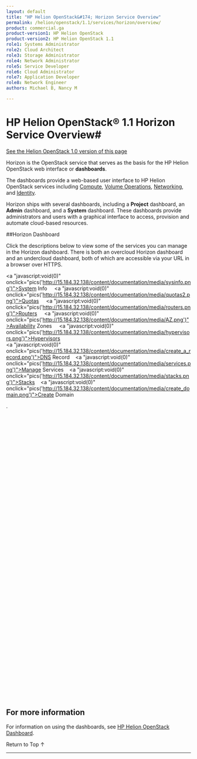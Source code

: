 ```yaml
---
layout: default
title: "HP Helion OpenStack&#174; Horizon Service Overview"
permalink: /helion/openstack/1.1/services/horizon/overview/
product: commercial.ga
product-version1: HP Helion OpenStack
product-version2: HP Helion OpenStack 1.1
role1: Systems Administrator 
role2: Cloud Architect 
role3: Storage Administrator 
role4: Network Administrator 
role5: Service Developer 
role6: Cloud Administrator 
role7: Application Developer 
role8: Network Engineer 
authors: Michael B, Nancy M

---
```

<!--PUBLISHED-->

<script>

function PageRefresh {
onLoad="window.refresh"
}

PageRefresh();

</script>
<script src="http://15.184.32.138/content/documentation/commercial/GA1/horizonpics.js"></script>
<!--
<p style="font-size: small;"> <a href="/helion/openstack/1.1/services/volume/overview/">&#9664; PREV</a> | <a href="/helion/openstack/1.1/services/overview/">&#9650; UP</a> | <a href="/helion/openstack/1.1/services/dns/overview/"> NEXT &#9654</a> </p>
-->
# HP Helion OpenStack&#174; 1.1 Horizon Service Overview#
[See the Helion OpenStack 1.0 version of this page](/helion/openstack/services/horizon/overview/)

Horizon is the OpenStack service that serves as the basis for the HP Helion OpenStack web interface or **dashboards**.

The dashboards provide a web-based user interface to HP Helion OpenStack services including [Compute](/helion/openstack/1.1/services/compute/overview/), [Volume Operations](/helion/openstack/1.1/services/volume/overview/), [Networking](/helion/openstack/1.1/services/networking/overview), and [Identity](/helion/openstack/1.1/services/identity/overview). 

Horizon ships with several dashboards, including a **Project** dashboard, an **Admin** dashboard, and a **System** dashboard. These dashboards provide administrators and users with a graphical interface to access, provision and automate cloud-based resources.

##Horizon Dashboard


Click the descriptions below to view some of the services you can manage in the Horizon dashboard. There is both an overcloud Horizon dashboard and an undercloud dashboard, both of which are accessible via your URL in a browser over HTTPS.
<a name="images"></a>

<a "javascript:void(0)" onclick="pics('http://15.184.32.138/content/documentation/media/sysinfo.png')">System Info</a> &nbsp;&nbsp;&nbsp;
<a "javascript:void(0)" onclick="pics('http://15.184.32.138/content/documentation/media/quotas2.png')">Quotas</a> &nbsp;&nbsp;&nbsp;
<a "javascript:void(0)" onclick="pics('http://15.184.32.138/content/documentation/media/routers.png')">Routers</a> &nbsp;&nbsp;&nbsp; 
<a "javascript:void(0)" onclick="pics('http://15.184.32.138/content/documentation/media/AZ.png')">Availability Zones</a> &nbsp;&nbsp;&nbsp; 
<a "javascript:void(0)" onclick="pics('http://15.184.32.138/content/documentation/media/hypervisors.png')">Hypervisors</a> &nbsp;&nbsp;&nbsp; <br>
<a "javascript:void(0)" onclick="pics('http://15.184.32.138/content/documentation/media/create_a_record.png')">DNS Record</a> &nbsp;&nbsp; 
<a "javascript:void(0)" onclick="pics('http://15.184.32.138/content/documentation/media/services.png')">Manage Services</a> &nbsp;&nbsp; 
<a "javascript:void(0)" onclick="pics('http://15.184.32.138/content/documentation/media/stacks.png')">Stacks</a> &nbsp;&nbsp;
<a "javascript:void(0)" onclick="pics('http://15.184.32.138/content/documentation/media/create_domain.png')">Create Domain</a> &nbsp;&nbsp;&nbsp;



<div id="horizonpics" style="background-image:url(http://15.184.32.138/content/documentation/media/HelionDashboardMenusnew1.png); height: 800px; width: 500px; background-repeat: no-repeat;" >.</div>












## For more information ##

For information on using the dashboards, see [HP Helion OpenStack Dashboard](/helion/openstack/1.1/dashboard/how-works/).


 <a href="#top" style="padding:14px 0px 14px 0px; text-decoration: none;"> Return to Top &#8593; </a>

----
